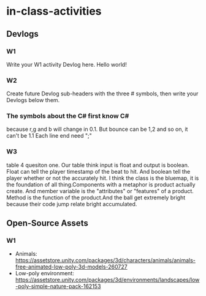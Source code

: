 # in-class-activities
## Devlogs
### W1
Write your W1 activity Devlog here.
Hello world!

### W2
Create future Devlog sub-headers with the three # symbols, then write your Devlogs below them.
### The symbols about the C# first know C#
because r,g and b will change in 0.1.
But bounce can be 1,2 and so on, it can't be 1.1
Each line end need ";" 
### W3
table 4 quesiton one.
Our table think input is float and output is boolean.
Float can tell the player timestamp of the beat to hit. And boolean tell the player whether or not the accurately hit.
I think the class is the bluemap, it is the foundation of all thing.Components with a metaphor is product actually create. And member variable is the "attributes" or "features" of a product. Method is the function of the product.And the ball get extremely bright because their code jump relate bright accumulated.

## Open-Source Assets
### W1
- Animals: https://assetstore.unity.com/packages/3d/characters/animals/animals-free-animated-low-poly-3d-models-260727 
- Low-poly environment: https://assetstore.unity.com/packages/3d/environments/landscapes/low-poly-simple-nature-pack-162153 
